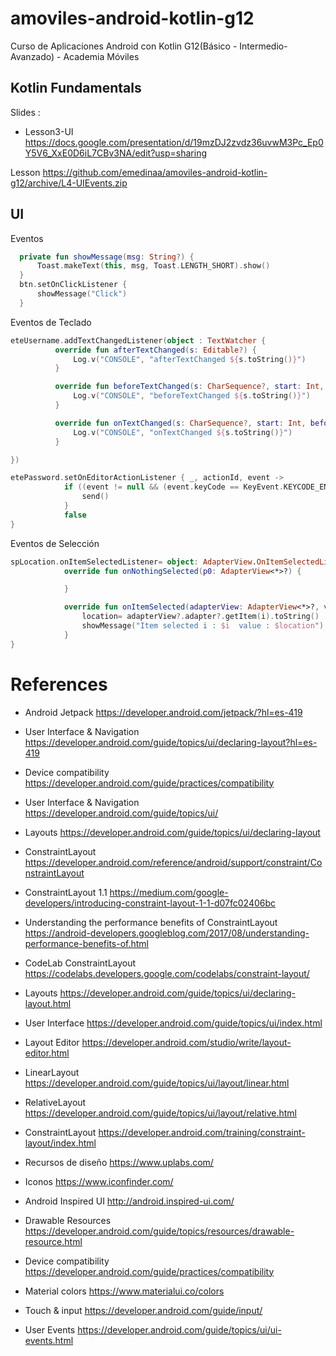 # amoviles-android-kotlin-g12
Curso de Aplicaciones Android con Kotlin G12(Básico - Intermedio- Avanzado) - Academia Móviles 


## Kotlin Fundamentals

Slides :

- Lesson3-UI https://docs.google.com/presentation/d/19mzDJ2zvdz36uvwM3Pc_Ep0Y5V6_XxE0D6iL7CBv3NA/edit?usp=sharing

Lesson https://github.com/emedinaa/amoviles-android-kotlin-g12/archive/L4-UIEvents.zip

## UI

Eventos 

```kotlin
  private fun showMessage(msg: String?) {
      Toast.makeText(this, msg, Toast.LENGTH_SHORT).show()
  }
  btn.setOnClickListener {
      showMessage("Click")
  }
```

Eventos de Teclado

```kotlin
eteUsername.addTextChangedListener(object : TextWatcher {
          override fun afterTextChanged(s: Editable?) {
              Log.v("CONSOLE", "afterTextChanged ${s.toString()}")
          }

          override fun beforeTextChanged(s: CharSequence?, start: Int, count: Int, after: Int) {
              Log.v("CONSOLE", "beforeTextChanged ${s.toString()}")
          }

          override fun onTextChanged(s: CharSequence?, start: Int, before: Int, count: Int) {
              Log.v("CONSOLE", "onTextChanged ${s.toString()}")
          }

})

etePassword.setOnEditorActionListener { _, actionId, event ->
            if ((event != null && (event.keyCode == KeyEvent.KEYCODE_ENTER)) || (actionId == EditorInfo.IME_ACTION_DONE)) {
                send()
            }
            false
}
```
Eventos de Selección

```kotlin
spLocation.onItemSelectedListener= object: AdapterView.OnItemSelectedListener {
            override fun onNothingSelected(p0: AdapterView<*>?) {

            }

            override fun onItemSelected(adapterView: AdapterView<*>?, view: View?, i: Int, l: Long) {
                location= adapterView?.adapter?.getItem(i).toString()
                showMessage("Item selected i : $i  value : $location")
            }
}
```

# References

- Android Jetpack https://developer.android.com/jetpack/?hl=es-419

- User Interface & Navigation https://developer.android.com/guide/topics/ui/declaring-layout?hl=es-419

- Device compatibility https://developer.android.com/guide/practices/compatibility

- User Interface & Navigation https://developer.android.com/guide/topics/ui/

- Layouts https://developer.android.com/guide/topics/ui/declaring-layout

- ConstraintLayout https://developer.android.com/reference/android/support/constraint/ConstraintLayout

- ConstraintLayout 1.1 https://medium.com/google-developers/introducing-constraint-layout-1-1-d07fc02406bc

- Understanding the performance benefits of ConstraintLayout  https://android-developers.googleblog.com/2017/08/understanding-performance-benefits-of.html

- CodeLab ConstraintLayout https://codelabs.developers.google.com/codelabs/constraint-layout/

- Layouts https://developer.android.com/guide/topics/ui/declaring-layout.html

- User Interface https://developer.android.com/guide/topics/ui/index.html

- Layout Editor https://developer.android.com/studio/write/layout-editor.html

- LinearLayout https://developer.android.com/guide/topics/ui/layout/linear.html

- RelativeLayout https://developer.android.com/guide/topics/ui/layout/relative.html

- ConstraintLayout https://developer.android.com/training/constraint-layout/index.html

- Recursos de diseño https://www.uplabs.com/

- Iconos https://www.iconfinder.com/

- Android Inspired UI http://android.inspired-ui.com/

- Drawable Resources https://developer.android.com/guide/topics/resources/drawable-resource.html

- Device compatibility https://developer.android.com/guide/practices/compatibility

- Material colors https://www.materialui.co/colors

- Touch & input https://developer.android.com/guide/input/

- User Events https://developer.android.com/guide/topics/ui/ui-events.html
